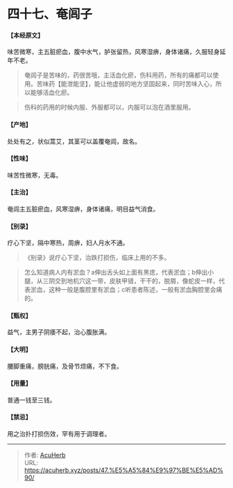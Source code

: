 # 四十七、奄闾子


#### 【本经原文】
味苦微寒，主五脏瘀血，腹中水气，胪张留热，风寒湿痹，身体诸痛，久服轻身延年不老。

> 奄闾子是苦味的，药很苦哦，主活血化瘀，伤科用药，所有的痛都可以使用。苦味药【能泄能坚】，能让他虚弱的地方坚固起来，同时苦味入心，所以能够活血化瘀。

> 伤科的药用的时候内服、外服都可以，内服可以泡在酒里服用。

#### 【产地】
处处有之，状似蒿艾，其茎可以盖覆奄闾，故名。
#### 【性味】
味苦性微寒，无毒。
#### 【主治】
奄闾主五脏瘀血，风寒湿痹，身体诸痛，明目益气消食。
#### 【别录】
疗心下坚，隔中寒热，周痹，妇人月水不通。

> 《别录》说疗心下坚，治跌打损伤，临床上用的不多。

> 怎么知道病人内有淤血？a伸出舌头如上面有黑痣，代表淤血；b伸出小腿，从三阴交到地机穴这一带，皮肤甲错，干干的，脱屑，像蛇皮一样，代表淤血，这种一般是腹腔里有淤血；‍c听患者陈述，一般有淤血胸腔里会痛的。

#### 【甄权】
益气，主男子阴痿不起，治心腹胀满。
#### 【大明】
腰脚重痛，膀胱痛，及骨节烦痛，不下食。
#### 【用量】
普通一钱至三钱。
#### 【禁忌】
用之治扑打损伤效，罕有用于调理者。

---

> 作者: [AcuHerb](https://acuherb.xyz)  
> URL: https://acuherb.xyz/posts/47.%E5%A5%84%E9%97%BE%E5%AD%90/  

